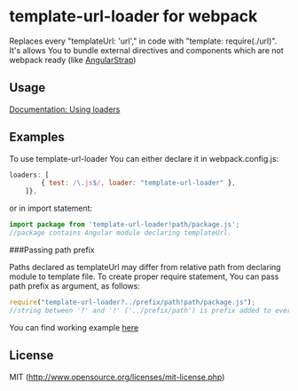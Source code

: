 # template-url-loader for webpack

Replaces every "templateUrl: 'url'," in code with "template: require(./url)". It's allows You to bundle external directives and components which are not webpack ready (like [AngularStrap](http://mgcrea.github.io/angular-strap/))


## Usage

[Documentation: Using loaders](http://webpack.github.io/docs/using-loaders.html)

## Examples

To use template-url-loader You can either declare it in webpack.config.js:

````js
loaders: [
        { test: /\.js$/, loader: "template-url-loader" },
    ]},
````
or in import statement:
````js
import package from 'template-url-loader!path/package.js';
//package contains Angular module declaring templateUrl.
````

###Passing path prefix

Paths declared as templateUrl may differ from relative path from declaring module to template file. To create proper require statement, You can pass path prefix as argument, as follows:

````js
require("template-url-loader?../prefix/path!path/package.js");
//string between '?' and '!' ('../prefix/path') is prefix added to every replaced templateUrl in file.
````

You can find working example [here](https://github.com/PawelGutkowski/openmrs-contrib-uicommons/blob/master/angular/openmrs-conceptAutocomplete/openmrs-conceptAutocomplete.component.js)

## License

MIT (http://www.opensource.org/licenses/mit-license.php)
